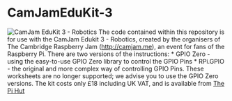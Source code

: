 # CamJamEduKit-3
![CamJam EduKit 3 - Robotics](http://camjam.me/wp-content/uploads/2015/09/Edukit3_1500-Alex-Eames-sm.jpg)  The code contained within this repository is for use with the CamJam Edukit 3 - Robotics, created by the organisers of The Cambridge Raspberry Jam (http://camjam.me), an event for fans of the Raspberry Pi.  There are two versions of the instructions:  * GPIO Zero - using the easy-to-use GPIO Zero library to control the GPIO Pins * RPi.GPIO - the original and more complex way of controlling GPIO Pins. These worksheets are no longer supported; we advise you to use the GPIO Zero versions.  The kit costs only £18 including UK VAT, and is available from [The Pi Hut](http://thepihut.com/collections/camjam-edukit)
